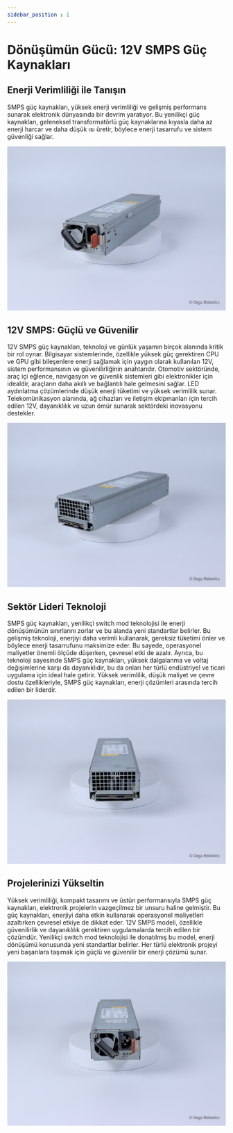 ```yaml
---
sidebar_position : 1
---
```

# Dönüşümün Gücü: 12V SMPS Güç Kaynakları
## Enerji Verimliliği ile Tanışın 

SMPS güç kaynakları, yüksek enerji verimliliği ve gelişmiş performans sunarak elektronik dünyasında bir devrim yaratıyor. Bu yenilikçi güç kaynakları, geleneksel transformatörlü güç kaynaklarına kıyasla daha az enerji harcar ve daha düşük ısı üretir, böylece enerji tasarrufu ve sistem güvenliği sağlar.


![12V-Güç-Kaynağı](./image/guc-kaynaklari-15.jpg)

## 12V SMPS: Güçlü ve Güvenilir
12V SMPS güç kaynakları, teknoloji ve günlük yaşamın birçok alanında kritik bir rol oynar. Bilgisayar sistemlerinde, özellikle yüksek güç gerektiren CPU ve GPU gibi bileşenlere enerji sağlamak için yaygın olarak kullanılan 12V, sistem performansının ve güvenilirliğinin anahtarıdır. Otomotiv sektöründe, araç içi eğlence, navigasyon ve güvenlik sistemleri gibi elektronikler için idealdir, araçların daha akıllı ve bağlantılı hale gelmesini sağlar. LED aydınlatma çözümlerinde düşük enerji tüketimi ve yüksek verimlilik sunar. Telekomünikasyon alanında, ağ cihazları ve iletişim ekipmanları için tercih edilen 12V, dayanıklılık ve uzun ömür sunarak sektördeki inovasyonu destekler.



![12V-Güç-Kaynağı](./image/guc-kaynaklari-17.jpg)

## Sektör Lideri Teknoloji
SMPS güç kaynakları, yenilikçi switch mod teknolojisi ile enerji dönüşümünün sınırlarını zorlar ve bu alanda yeni standartlar belirler. Bu gelişmiş teknoloji, enerjiyi daha verimli kullanarak, gereksiz tüketimi önler ve böylece enerji tasarrufunu maksimize eder. Bu sayede, operasyonel maliyetler önemli ölçüde düşerken, çevresel etki de azalır. Ayrıca, bu teknoloji sayesinde SMPS güç kaynakları, yüksek dalgalanma ve voltaj değişimlerine karşı da dayanıklıdır, bu da onları her türlü endüstriyel ve ticari uygulama için ideal hale getirir. Yüksek verimlilik, düşük maliyet ve çevre dostu özellikleriyle, SMPS güç kaynakları, enerji çözümleri arasında tercih edilen bir liderdir.


![12V-Güç-Kaynağı](./image/guc-kaynaklari-13.jpg)

## Projelerinizi Yükseltin 


Yüksek verimliliği, kompakt tasarımı ve üstün performansıyla SMPS güç kaynakları, elektronik projelerin vazgeçilmez bir unsuru haline gelmiştir. Bu güç kaynakları, enerjiyi daha etkin kullanarak operasyonel maliyetleri azaltırken çevresel etkiye de dikkat eder. 12V SMPS modeli, özellikle güvenilirlik ve dayanıklılık gerektiren uygulamalarda tercih edilen bir çözümdür. Yenilikçi switch mod teknolojisi ile donatılmış bu model, enerji dönüşümü konusunda yeni standartlar belirler. Her türlü elektronik projeyi yeni başarılara taşımak için güçlü ve güvenilir bir enerji çözümü sunar.



![12V-Güç-Kaynağı](./image/guc-kaynaklari-12.jpg)

